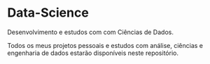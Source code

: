 # Data-Science
Desenvolvimento e estudos com com Ciências de Dados.

Todos os meus projetos pessoais e estudos com análise, ciências e engenharia de dados estarão disponíveis neste repositório.
